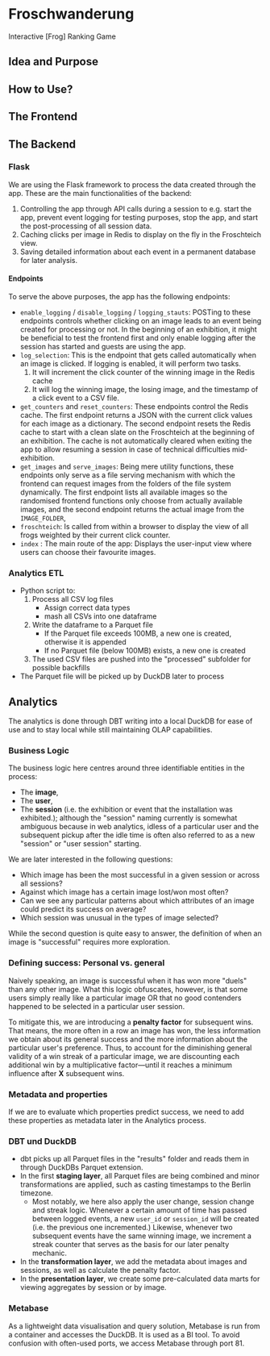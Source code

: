 # Froschwanderung

Interactive [Frog] Ranking Game

## Idea and Purpose

## How to Use?

## The Frontend

## The Backend

### Flask

We are using the Flask framework to process the data created through the app. These are the main functionalities of the backend:

1. Controlling the app through API calls during a session to e.g. start the app, prevent event logging for testing purposes,
   stop the app, and start the post-processing of all session data.
2. Caching clicks per image in Redis to display on the fly in the Froschteich view.
3. Saving detailed information about each event in a permanent database for later analysis.

#### Endpoints

To serve the above purposes, the app has the following endpoints:

- `enable_logging` / `disable_logging` / `logging_stauts`:
  POSTing to these endpoints controls whether clicking on an image leads to an event being created for processing or not.
  In the beginning of an exhibition, it might be beneficial to test the frontend first and only enable logging after
  the session has started and guests are using the app.
- `log_selection`: This is the endpoint that gets called automatically when an image is clicked.
  If logging is enabled, it will perform two tasks.
  1. It will increment the click counter of the winning image in the Redis cache
  2. It will log the winning image, the losing image, and the timestamp of a click event to a CSV file.
- `get_counters` and `reset_counters`: These endpoints control the Redis cache.
  The first endpoint returns a JSON with the current click values for each image as a dictionary.
  The second endpoint resets the Redis cache to start with a clean slate on the Froschteich at the beginning of an exhibition.
  The cache is not automatically cleared when exiting the app to allow resuming a session in case of technical difficulties mid-exhibition.
- `get_images` and `serve_images`: Being mere utility functions, these endpoints only serve as a file serving mechanism with which the frontend can request images from the folders of the file system dynamically.
  The first endpoint lists all available images so the randomised frontend functions only choose from actually available images, and the second endpoint returns the actual image from the `IMAGE_FOLDER`,
- `froschteich`: Is called from within a browser to display the view of all frogs weighted by their current click counter.
- `index` : The main route of the app: Displays the user-input view where users can choose their favourite images.

### Analytics ETL

- Python script to:
  1. Process all CSV log files
     - Assign correct data types
     - mash all CSVs into one dataframe
  2. Write the dataframe to a Parquet file
     - If the Parquet file exceeds 100MB, a new one is created, otherwise it is appended
     - If no Parquet file (below 100MB) exists, a new one is created
  3. The used CSV files are pushed into the "processed" subfolder for possible backfills
- The Parquet file will be picked up by DuckDB later to process

## Analytics

The analytics is done through DBT writing into a local DuckDB for ease of use and to stay local
while still maintaining OLAP capabilities.

### Business Logic

The business logic here centres around three identifiable entities in the process:

- The **image**,
- The **user**,
- The **session** (i.e. the exhibition or event that the installation was exhibited.);
  although the "session" naming currently is somewhat ambiguous because in web analytics, idless of a particular user and the subsequent pickup after the idle time is often also referred to as a new "session" or "user session" starting.

We are later interested in the following questions:

- Which image has been the most successful in a given session or across all sessions?
- Against which image has a certain image lost/won most often?
- Can we see any particular patterns about which attributes of an image could predict its success on average?
- Which session was unusual in the types of image selected?

While the second question is quite easy to answer, the definition of when an
image is "successful" requires more exploration.

### Defining success: Personal vs. general

Naively speaking, an image is successful when it has won more "duels" than any
other image. What this logic obfuscates, however, is that some users simply
really like a particular image OR that no good contenders happened to be
selected in a particular user session.

To mitigate this, we are introducing a
**penalty factor** for subsequent wins. That means, the more often in a row an
image has won, the less information we obtain about its general success and the
more information about the particular user's preference. Thus, to account for the
diminishing general validity of a win streak of a particular image, we are
discounting each additional win by a multiplicative factor—until it reaches a
minimum influence after **X** subsequent wins.

### Metadata and properties

If we are to evaluate which properties predict success, we need to add these
properties as metadata later in the Analytics process.

### DBT und DuckDB

- dbt picks up all Parquet files in the "results" folder and reads them in
  through DuckDBs Parquet extension.
- In the first **staging layer**, all Parquet files are being combined and minor transformations are applied, such as casting
  timestamps to the Berlin timezone.
  - Most notably, we here also apply the user change, session change and streak logic. Whenever a certain amount of time has passed between logged events, a new `user_id` or `session_id` will be created (i.e. the previous one incremented.) Likewise,
    whenever two subsequent events have the same winning image, we increment a streak counter that serves as the basis for our later penalty mechanic.
- In the **transformation layer**, we add the metadata about images and sessions, as well as calculate the penalty factor.
- In the **presentation layer**, we create some pre-calculated data marts for viewing aggregates by session or by image.

### Metabase

As a lightweight data visualisation and query solution, Metabase is run from a container and accesses the DuckDB. It is used as a
BI tool.
To avoid confusion with often-used ports, we access Metabase through port 81.
